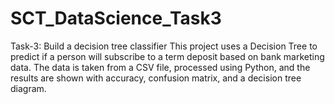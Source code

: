 # SCT_DataScience_Task3
Task-3: Build a decision tree classifier
This project uses a Decision Tree to predict if a person will subscribe to a term deposit based on bank marketing data. The data is taken from a CSV file, processed using Python, and the results are shown with accuracy, confusion matrix, and a decision tree diagram.

